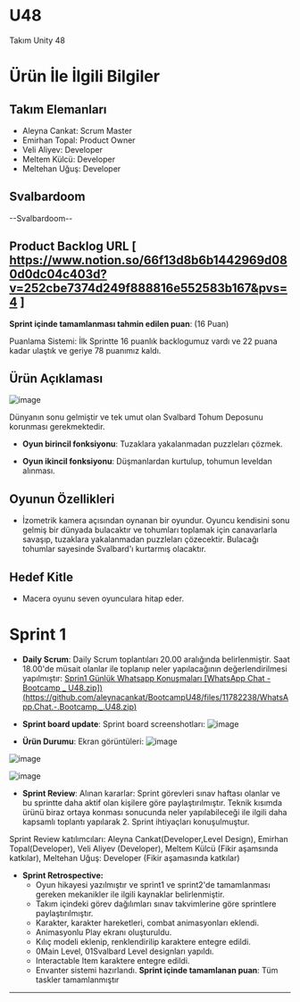 # **U48**

Takım Unity 48

# Ürün İle İlgili Bilgiler

## Takım Elemanları
- Aleyna Cankat: Scrum Master
- Emirhan Topal: Product Owner
- Veli Aliyev: Developer
- Meltem Külcü: Developer
- Meltehan Uğuş: Developer

## Svalbardoom

--Svalbardoom--

## Product Backlog URL [ https://www.notion.so/66f13d8b6b1442969d080d0dc04c403d?v=252cbe7374d249f888816e552583b167&pvs=4 ]

**Sprint içinde tamamlanması tahmin edilen puan**: (16 Puan)

Puanlama Sistemi: İlk Sprintte 16 puanlık backlogumuz vardı ve  22 puana kadar ulaştık ve geriye 78 puanımız kaldı.

## Ürün Açıklaması

![image](https://github.com/aleynacankat/BootcampU48/assets/98126435/6d5c9ab3-de05-4337-9d22-1e016942e7e1)


Dünyanın sonu gelmiştir ve tek umut olan Svalbard Tohum Deposunu korunması gerekmektedir.


- **Oyun birincil fonksiyonu**: Tuzaklara yakalanmadan puzzleları çözmek.

- **Oyun ikincil fonksiyonu**: Düşmanlardan kurtulup, tohumun leveldan alınması.

## Oyunun Özellikleri

- İzometrik  kamera açısından oynanan bir oyundur. Oyuncu kendisini sonu gelmiş bir dünyada bulacaktır ve tohumları toplamak için canavarlarla savaşıp, tuzaklara yakalanmadan puzzleları çözecektir. Bulacağı tohumlar sayesinde Svalbard'ı kurtarmış olacaktır.

## Hedef Kitle

- Macera oyunu seven oyunculara hitap eder.

# Sprint 1

- **Daily Scrum**: Daily Scrum toplantıları 20.00 aralığında belirlenmiştir. Saat 18.00'de müsait olanlar ile toplanıp neler yapılacağının değerlendirilmesi yapılmıştır: [Sprin1 Günlük Whatsapp Konuşmaları [WhatsApp Chat - Bootcamp _ U48.zip])(https://github.com/aleynacankat/BootcampU48/files/11782238/WhatsApp.Chat.-.Bootcamp._.U48.zip)
](https://github.com/aleynacankat/BootcampU48/files/11715416/WhatsApp_Chat_-_Bootcamp___U48.zip)


- **Sprint board update**: Sprint board screenshotları: 
![image](https://github.com/aleynacankat/BootcampU48/assets/98126435/eafd868d-398f-43a7-8482-654b257779b0)

- **Ürün Durumu**: Ekran görüntüleri:
![image](https://github.com/aleynacankat/BootcampU48/assets/98126435/4e02d603-ecde-4fed-a787-62f8b2a55c01)

![image](https://github.com/aleynacankat/BootcampU48/assets/98126435/c895727e-4df3-4aaf-9866-38612149c6ab)

![image](https://github.com/aleynacankat/BootcampU48/assets/98126435/89868a80-71dc-4067-95c0-63d402a1fdbe)


- **Sprint Review**: 
Alınan kararlar: Sprint görevleri sınav haftası olanlar ve bu sprintte daha aktif olan kişilere göre paylaştırılmıştır. Teknik kısımda ürünü biraz ortaya konması sonucunda neler yapılabileceği ile ilgili daha kapsamlı toplantı yapılarak 2. Sprint ihtiyaçları konuşulmuştur.

Sprint Review katılımcıları: Aleyna Cankat(Developer,Level Design), Emirhan Topal(Developer), Veli Aliyev (Developer), Meltem Külcü (Fikir aşamsında katkılar), Meltehan Uğuş: Developer (Fikir aşamasında katkılar)

- **Sprint Retrospective:**
  - Oyun hikayesi yazılmıştır ve sprint1 ve sprint2'de tamamlanması gereken mekanikler ile ilgili kaynaklar belirlenmiştir.
  - Takım içindeki görev dağılımları sınav takvimlerine göre sprintlere paylaştırılmıştır.
  - Karakter, karakter hareketleri, combat animasyonları eklendi.
  - Animasyonlu Play ekranı oluşturuldu.
  - Kılıç modeli eklenip, renklendirilip karaktere entegre edildi.
  - 0Main Level, 01Svalbard Level designları yapıldı.
  - Interactable Item karaktere entegre edildi.
  - Envanter sistemi hazırlandı.
**Sprint içinde tamamlanan puan**: Tüm taskler tamamlanmıştır
---
